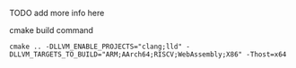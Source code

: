 TODO add more info here

cmake build command
```
cmake .. -DLLVM_ENABLE_PROJECTS="clang;lld" -DLLVM_TARGETS_TO_BUILD="ARM;AArch64;RISCV;WebAssembly;X86" -Thost=x64
```
